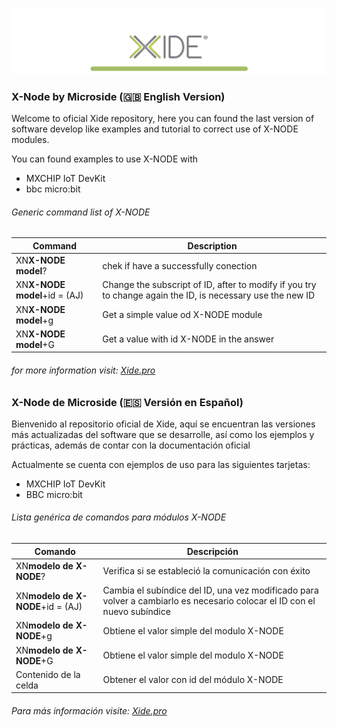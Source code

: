 
![Screenshot](xide.png)


### X-Node by Microside    (🇬🇧 English Version) 

Welcome to oficial Xide repository, here you can found the last version of software develop like examples and tutorial to correct use of X-NODE modules.

You can found examples to use X-NODE with

- MXCHIP IoT DevKit 
- bbc micro:bit 

###### Generic command list of X-NODE


| Command |  Description |
| ------------- | ------------- |
| XN**X-NODE model**?  | chek if have a successfully conection  |
| XN**X-NODE model**+id = (AJ)  | Change the subscript of ID, after to modify if you try to change again the ID, is necessary use the new ID |
| XN**X-NODE model**+g  | Get a simple value od X-NODE module  |
| XN**X-NODE model**+G  | Get a value with id X-NODE in the answer   |







###### for more information visit:  [Xide.pro](https://xide.pro/)

### X-Node de Microside   (🇪🇸 Versión en Español)

 
Bienvenido al repositorio oficial de Xide, aquí se  encuentran las versiones más actualizadas del software que se desarrolle, así como los ejemplos y prácticas, además de contar con la documentación oficial
 
Actualmente se cuenta con ejemplos de uso para las siguientes tarjetas:
 
- MXCHIP IoT DevKit
- BBC micro:bit

###### Lista genérica de comandos para módulos X-NODE


| Comando | Descripción |
| ------------- | ------------- |
| XN**modelo de X-NODE**?  | Verifica si se estableció la comunicación con éxito  |
| XN**modelo de X-NODE**+id = (AJ)  | Cambia el subíndice del ID, una vez modificado para volver a cambiarlo es necesario colocar el ID con el nuevo subíndice  |
| XN**modelo de X-NODE**+g  | Obtiene el valor simple del modulo X-NODE  |
| XN**modelo de X-NODE**+G  | Obtiene el valor simple del modulo X-NODE  |
| Contenido de la celda  | Obtener el valor con id del módulo X-NODE  |





###### Para más información visite:  [Xide.pro](https://xide.pro/)
